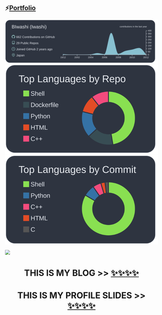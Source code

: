 ## ⚡[Portfolio](https://biwashi.github.io/Portfolio/)

<div align="center">
<img src = "https://raw.githubusercontent.com/BIwashi/BIwashi/master/profile-summary-card-output/nord_dark/0-profile-details.svg">
<img src = "https://raw.githubusercontent.com/BIwashi/BIwashi/master/profile-summary-card-output/nord_dark/1-repos-per-language.svg">
<img src = "https://raw.githubusercontent.com/BIwashi/BIwashi/master/profile-summary-card-output/nord_dark/2-most-commit-language.svg">
</div>

![](https://komarev.com/ghpvc/?username=BIwashi&color=green)

<div align="center">
<h1>THIS IS MY BLOG >> <a href= "https://biwashi.github.io/blog/">✨✨✨✨</a></h1>
<h1>THIS IS MY PROFILE SLIDES >> <a href= "https://biwashi.github.io/Portfolio/">✨✨✨✨</a></h1>
</div>

<!--
**BIwashi/BIwashi** is a ✨ _special_ ✨ repository because its `README.md` (this file) appears on your GitHub profile.

Here are some ideas to get you started:

- 🔭 I’m currently working on ...
- 🌱 I’m currently learning ...
- 👯 I’m looking to collaborate on ...
- 🤔 I’m looking for help with ...
- 💬 Ask me about ...
- 📫 How to reach me: ...
- 😄 Pronouns: ...
- ⚡ Fun fact: ...
-->
